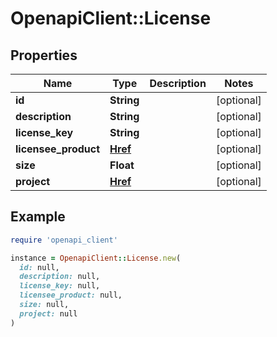 # OpenapiClient::License

## Properties

| Name | Type | Description | Notes |
| ---- | ---- | ----------- | ----- |
| **id** | **String** |  | [optional] |
| **description** | **String** |  | [optional] |
| **license_key** | **String** |  | [optional] |
| **licensee_product** | [**Href**](Href.md) |  | [optional] |
| **size** | **Float** |  | [optional] |
| **project** | [**Href**](Href.md) |  | [optional] |

## Example

```ruby
require 'openapi_client'

instance = OpenapiClient::License.new(
  id: null,
  description: null,
  license_key: null,
  licensee_product: null,
  size: null,
  project: null
)
```

